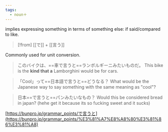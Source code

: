 ```yaml
---
tags:
  - noun＋
---
```

implies expressing something in terms of something else: if said/compared to like.
>[!from] [[で]] + [[言う]]

Commonly used for unit conversion.

>このバイクは、==車で言うと==ランボルギーニみたいものだ。
>This bike is the **kind that a** Lamborghini would be for cars.

>「Cool」って==日本語で言うと==どうなる？
>What would be the Japanese way to say something with the same meaning as "cool"?

>日本==で言うと==パンみたいなもの？
>Would this be considered bread in japan? (hehe get it because its so fucking sweet and it sucks)

[https://bunpro.jp/grammar_points/で言うと](https://bunpro.jp/grammar_points/%E3%81%A7%E8%A8%80%E3%81%86%E3%81%A8)